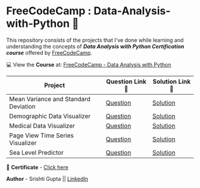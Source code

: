 # FreeCodeCamp : Data-Analysis-with-Python 🐍
This repository consists of the projects that I've done while learning and understanding the concepts of ***Data Analysis with Python Certification course*** offered by [FreeCodeCamp](https://www.freecodecamp.org/).


💻 View the **Course**  at: [FreeCodeCamp - Data Analysis with Python](https://www.freecodecamp.org/learn/data-analysis-with-python/)



| Project | Question Link 🔗 | Solution Link 🔗|
| --- | --- | --- |
| Mean Variance and Standard Deviation | [Question](https://www.freecodecamp.org/learn/data-analysis-with-python/data-analysis-with-python-projects/mean-variance-standard-deviation-calculator) | [Solution](https://github.com/srishtii24/FreeCodeCamp-DataAnalysisWithPython/tree/master/Mean-Variance-StandardDeviation%20Calculator) | 
| Demographic Data Visualizer | [Question](https://www.freecodecamp.org/learn/data-analysis-with-python/data-analysis-with-python-projects/demographic-data-analyzer) | [Solution](https://github.com/srishtii24/FreeCodeCamp-DataAnalysisWithPython/tree/master/Demographic%20Data%20Analyzer)
| Medical Data Visualizer | [Question](https://www.freecodecamp.org/learn/data-analysis-with-python/data-analysis-with-python-projects/medical-data-visualizer) | [Solution](https://github.com/srishtii24/FreeCodeCamp-DataAnalysisWithPython/tree/master/Medical%20Data%20Visualizer) |
| Page View Time Series Visualizer | [Question](https://www.freecodecamp.org/learn/data-analysis-with-python/data-analysis-with-python-projects/page-view-time-series-visualizer) | [Solution](https://github.com/srishtii24/FreeCodeCamp-DataAnalysisWithPython/tree/master/Page%20View%20Time%20Series%20Visualizer) |
| Sea Level Predictor | [Question](https://www.freecodecamp.org/learn/data-analysis-with-python/data-analysis-with-python-projects/sea-level-predictor) | [Solution](https://github.com/srishtii24/FreeCodeCamp-DataAnalysisWithPython/tree/master/Sea%20Level%20Predictor) |



📄 **Certificate** - [Click here](https://www.freecodecamp.org/certification/srishtii24/data-analysis-with-python-v7)

**Author** - Srishti Gupta || [LinkedIn](https://www.linkedin.com/in/srishtii24/)
